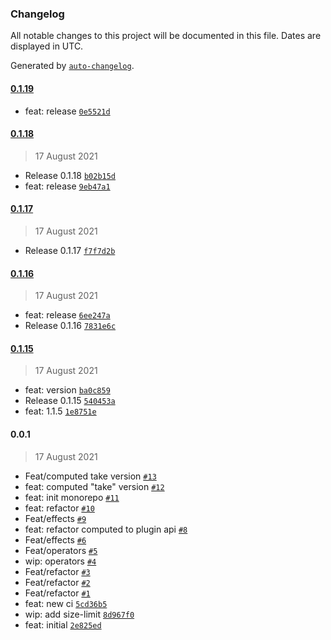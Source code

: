 ### Changelog

All notable changes to this project will be documented in this file. Dates are displayed in UTC.

Generated by [`auto-changelog`](https://github.com/CookPete/auto-changelog).

#### [0.1.19](https://github.com/dottostack/dotto.x/compare/0.1.18...0.1.19)

- feat: release [`0e5521d`](https://github.com/dottostack/dotto.x/commit/0e5521d25687ec1761eb4934f6336022ae16a9e9)

#### [0.1.18](https://github.com/dottostack/dotto.x/compare/0.1.17...0.1.18)

> 17 August 2021

- Release 0.1.18 [`b02b15d`](https://github.com/dottostack/dotto.x/commit/b02b15d185b8a7bad8aecb3fff721c4f53e38273)
- feat: release [`9eb47a1`](https://github.com/dottostack/dotto.x/commit/9eb47a1c66d3306f5bedeff1785e02593a6d39b8)

#### [0.1.17](https://github.com/dottostack/dotto.x/compare/0.1.16...0.1.17)

> 17 August 2021

- Release 0.1.17 [`f7f7d2b`](https://github.com/dottostack/dotto.x/commit/f7f7d2b374445c1f5359fbf83e6a4accbbee9593)

#### [0.1.16](https://github.com/dottostack/dotto.x/compare/0.1.15...0.1.16)

> 17 August 2021

- feat: release [`6ee247a`](https://github.com/dottostack/dotto.x/commit/6ee247afd62f7c0e59b922877e93a23d33ced261)
- Release 0.1.16 [`7831e6c`](https://github.com/dottostack/dotto.x/commit/7831e6c6532cfc170c0e1be17fa02990880aa3e2)

#### [0.1.15](https://github.com/dottostack/dotto.x/compare/0.0.1...0.1.15)

> 17 August 2021

- feat: version [`ba0c859`](https://github.com/dottostack/dotto.x/commit/ba0c859622f7d2faa61c6fcbfafa861d912d9669)
- Release 0.1.15 [`540453a`](https://github.com/dottostack/dotto.x/commit/540453a96da49920eced8383b0492b0935fae99d)
- feat: 1.1.5 [`1e8751e`](https://github.com/dottostack/dotto.x/commit/1e8751eecd5c6785d0117f2f3a6032453ffac4b6)

#### 0.0.1

> 17 August 2021

- Feat/computed take version [`#13`](https://github.com/dottostack/dotto.x/pull/13)
- feat: computed "take" version [`#12`](https://github.com/dottostack/dotto.x/pull/12)
- feat: init monorepo [`#11`](https://github.com/dottostack/dotto.x/pull/11)
- feat: refactor [`#10`](https://github.com/dottostack/dotto.x/pull/10)
- Feat/effects [`#9`](https://github.com/dottostack/dotto.x/pull/9)
- feat: refactor computed to plugin api [`#8`](https://github.com/dottostack/dotto.x/pull/8)
- Feat/effects [`#6`](https://github.com/dottostack/dotto.x/pull/6)
- Feat/operators [`#5`](https://github.com/dottostack/dotto.x/pull/5)
- wip: operators [`#4`](https://github.com/dottostack/dotto.x/pull/4)
- Feat/refactor [`#3`](https://github.com/dottostack/dotto.x/pull/3)
- Feat/refactor [`#2`](https://github.com/dottostack/dotto.x/pull/2)
- Feat/refactor [`#1`](https://github.com/dottostack/dotto.x/pull/1)
- feat: new ci [`5cd36b5`](https://github.com/dottostack/dotto.x/commit/5cd36b5f0e2dc65d639cc9e250eb7253ba024555)
- wip: add size-limit [`8d967f0`](https://github.com/dottostack/dotto.x/commit/8d967f0e4ca65c9dab57d993e93961ef812910c9)
- feat: initial [`2e825ed`](https://github.com/dottostack/dotto.x/commit/2e825edba8e3aeb8865d32ee4130af3d243601d4)
